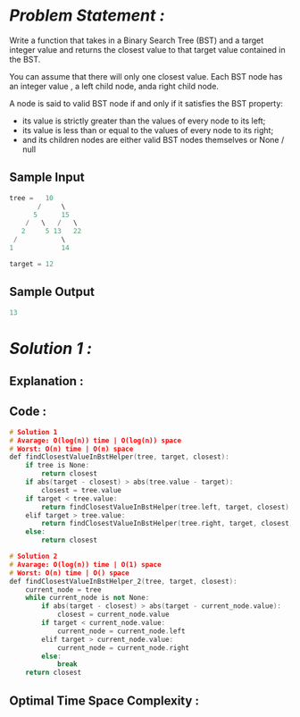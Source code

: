 # *Problem Statement :*

Write a function that takes in a Binary Search Tree (BST) and a target integer value and returns the closest value to that target value contained in the BST. 

You can assume that there will only one closest value. Each BST node has an integer value , a left child node, anda right child node. 

A node is said to valid BST node if and only if it satisfies the BST property:

- its value is strictly greater than the values of every node to its left;
- its value is less than or equal to the values of every node to its right;
- and its children nodes are either valid BST nodes themselves or None / null

## Sample Input

```cpp
tree =   10
       /     \
      5      15
    /   \   /   \
   2     5 13   22
 /           \
1            14

target = 12
```

## Sample Output

```cpp
13
```

# *Solution 1 :*

## Explanation :

## Code :

```cpp
# Solution 1
# Avarage: O(log(n)) time | O(log(n)) space
# Worst: O(n) time | O(n) space
def findClosestValueInBstHelper(tree, target, closest):
    if tree is None:
        return closest
    if abs(target - closest) > abs(tree.value - target):
        closest = tree.value
    if target < tree.value:
        return findClosestValueInBstHelper(tree.left, target, closest)
    elif target > tree.value:
        return findClosestValueInBstHelper(tree.right, target, closest)
    else:
        return closest

# Solution 2
# Avarage: O(log(n)) time | O(1) space
# Worst: O(n) time | O() space
def findClosestValueInBstHelper_2(tree, target, closest):
    current_node = tree
    while current_node is not None:
        if abs(target - closest) > abs(target - current_node.value):
            closest = current_node.value
        if target < current_node.value:
            current_node = current_node.left
        elif target > current_node.value:
            current_node = current_node.right
        else:
            break
    return closest
```

## Optimal Time Space Complexity :
